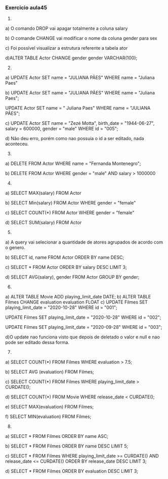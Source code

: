 ### Exercicio aula45

1)
a)
O comando DROP vai apagar totalmente a coluna salary 

b)
 O comande CHANGE vai modificar o nome da coluna gender para sex

c)
Foi possível visualizar a estrutura referente a tabela ator

d)ALTER TABLE Actor CHANGE gender gender VARCHAR(100);

2)

a)
UPDATE Actor
SET name = "JULIANA PÃES"
WHERE name = "Juliana Paes"

b)
UPDATE Actor
SET name = "JULIANA PÃES"
WHERE name = "Juliana Paes";

UPDATE Actor
SET name = " Juliana Paes"
WHERE name = "JULIANA PÃES";

c)
UPDATE Actor
SET 
name = "Zezé Motta",
birth_date = "1944-06-27",
salary = 600000,
gender = "male"
WHERE id = "005";

d)
Não deu erro, porém como nao possuia o id a ser editado, nada aconteceu.

3)
a)
DELETE FROM Actor WHERE name = "Fernanda Montenegro";

b)
DELETE FROM Actor
WHERE
	gender = "male" AND
	salary > 1000000
	
4)
a)
SELECT MAX(salary) FROM Actor

b)
SELECT Min(salary) FROM Actor
WHERE
gender = "female"

c)
SELECT COUNT(*) FROM Actor WHERE gender = "female"

d)
SELECT SUM(salary) FROM Actor

5)
a)
A query vai selecionar a quantidade de atores agrupados de acordo com o genero.

b)
SELECT id, name FROM Actor
ORDER BY name DESC;

c)
SELECT * FROM Actor
ORDER BY salary DESC
LIMIT 3;

d)
SELECT AVG(salary), gender FROM Actor
GROUP BY gender;

6)
a)
ALTER TABLE Movie ADD playing_limit_date DATE;
b)
ALTER TABLE Filmes CHANGE evaluation evaluation FLOAT
c)
UPDATE Filmes
SET playing_limit_date = "2020-10-28"
WHERE id = "001";

UPDATE Filmes
SET playing_limit_date = "2020-10-28"
WHERE id = "002";

UPDATE Filmes
SET playing_limit_date = "2020-09-28"
WHERE id = "003";

d)O update nao funciona visto que depois de deletado o valor e null e nao pode ser editado dessa forma.

7)
a)
SELECT COUNT(*)
FROM Filmes
WHERE evaluation > 7.5;

b)
SELECT AVG (evaluation)
FROM Filmes;

c)
SELECT COUNT(*)
FROM Filmes WHERE playing_limit_date > CURDATE();

d)
SELECT COUNT(*) FROM Movie WHERE release_date < CURDATE();

e)
SELECT MAX(evaluation)
FROM Filmes;

f)
SELECT MIN(evaluation)
FROM Filmes;

8)
a)
SELECT *
FROM Filmes
ORDER BY name ASC;

b)
SELECT *
FROM Filmes
ORDER BY name DESC
LIMIT 5;

c)
SELECT *
FROM Filmes
WHERE playing_limit_date >= CURDATE() AND release_date <= CURDATE()
ORDER BY release_date DESC 
LIMIT 3;

d)
SELECT *
FROM Filmes
ORDER BY evaluation DESC
LIMIT 3;
